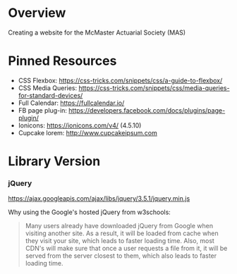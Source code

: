 # Overview
Creating a website for the McMaster Actuarial Society (MAS)

# Pinned Resources 
* CSS Flexbox: https://css-tricks.com/snippets/css/a-guide-to-flexbox/
* CSS Media Queries: https://css-tricks.com/snippets/css/media-queries-for-standard-devices/
* Full Calendar: https://fullcalendar.io/
* FB page plug-in: https://developers.facebook.com/docs/plugins/page-plugin/
* Ionicons: https://ionicons.com/v4/ (4.5.10)
* Cupcake lorem: http://www.cupcakeipsum.com

# Library Version

### jQuery
https://ajax.googleapis.com/ajax/libs/jquery/3.5.1/jquery.min.js

Why using the Google's hosted jQuery from w3schools: 
> Many users already have downloaded jQuery from Google when visiting another site. As a result, it will be loaded from cache when they visit your site, which leads to faster loading time. Also, most CDN's will make sure that once a user requests a file from it, it will be served from the server closest to them, which also leads to faster loading time.